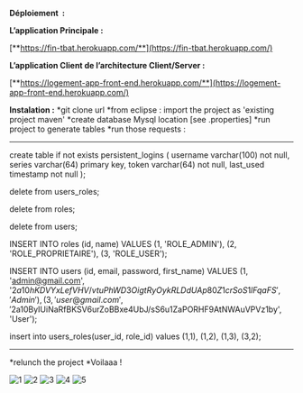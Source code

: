 **Déploiement  :**

**L’application Principale :**

[**https://fin-tbat.herokuapp.com/**](https://fin-tbat.herokuapp.com/)

**L’application Client de l’architecture Client/Server :**

 [**https://logement-app-front-end.herokuapp.com/**](https://logement-app-front-end.herokuapp.com/)
 
**Instalation :**
 *git clone url
 *from eclipse : import the project as 'existing project maven'
 *create database Mysql location [see .properties]
 *run project to generate tables
 *run those requests : 
 *******************
 create table if not exists persistent_logins ( 
     username varchar(100) not null, 
     series varchar(64) primary key, 
     token varchar(64) not null, 
     last_used timestamp not null
);


delete from  users_roles;


delete from  roles;


delete from  users;



INSERT INTO roles (id, name) VALUES 
(1, 'ROLE_ADMIN'),
(2, 'ROLE_PROPRIETAIRE'),
(3, 'ROLE_USER');


INSERT INTO users (id, email, password, first_name) VALUES 
(1, 'admin@gmail.com', '$2a$10$hKDVYxLefVHV/vtuPhWD3OigtRyOykRLDdUAp80Z1crSoS1lFqaFS', 'Admin'),
(3, 'user@gmail.com', '$2a$10$ByIUiNaRfBKSV6urZoBBxe4UbJ/sS6u1ZaPORHF9AtNWAuVPVz1by', 'User');

insert into users_roles(user_id, role_id) values
(1,1),
(1,2),
(1,3),
(3,2);
  *******************
*relunch the project 
*Voilaaa !
 
![1](https://user-images.githubusercontent.com/59047199/121256324-54ede280-c8a4-11eb-99cd-8021058b23b6.png)
![2](https://user-images.githubusercontent.com/59047199/121256351-5e774a80-c8a4-11eb-92c3-775b7194279e.png)
![3](https://user-images.githubusercontent.com/59047199/121256380-659e5880-c8a4-11eb-979d-b99f3208cf9a.png)
![4](https://user-images.githubusercontent.com/59047199/121256393-6a630c80-c8a4-11eb-8e43-2bdfdc9f77e2.png)
![5](https://user-images.githubusercontent.com/59047199/121256408-6f27c080-c8a4-11eb-93c2-bb03dc44477b.png)
